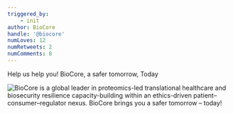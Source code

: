 ```yaml
---
triggered_by:
    - init
author: BioCore
handle: '@biocore'
numLoves: 12
numRetweets: 2
numComments: 8
---
```


Help us help you! BioCore, a safer tomorrow, Today

![BioCore is a global leader in proteomics-led translational healthcare and biosecurity resilience capacity-building within an ethics-driven patient–consumer–regulator nexus. BioCore brings you a safer tomorrow – today!](./images/social/biocore-welcome.png)
